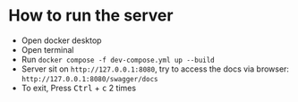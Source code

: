 # How to run the server

- Open docker desktop
- Open terminal
- Run `docker compose -f dev-compose.yml up --build`
- Server sit on `http://127.0.0.1:8080`, try to access the docs via browser: `http://127.0.0.1:8080/swagger/docs`
- To exit, Press <kbd>Ctrl</kbd> + <kbd>c</kbd> 2 times
